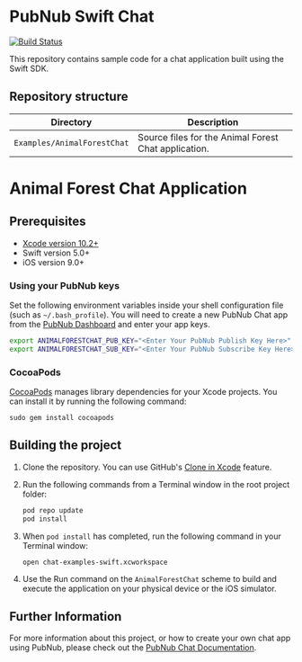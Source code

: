 # PubNub Swift Chat

[![Build Status](https://travis-ci.com/pubnub/chat-examples-swift.svg?token=ey6rVJnpqsBKpxXy2fYF&branch=master)](https://travis-ci.com/pubnub/chat-examples-swift)

This repository contains sample code for a chat application built using the Swift SDK.

## Repository structure

| Directory  | Description |
|:----------:| ----------- |
| `Examples/AnimalForestChat` | Source files for the Animal Forest Chat application.|

# Animal Forest Chat Application

## Prerequisites

* [Xcode version 10.2+](https://developer.apple.com/xcode/)
* Swift version 5.0+
* iOS version 9.0+

### Using your PubNub keys

Set the following environment variables inside your shell configuration file (such as `~/.bash_profile`). You will need to create a new PubNub Chat app from the [PubNub Dashboard](https://dashboard.pubnub.com/) and enter your app keys.

```bash
export ANIMALFORESTCHAT_PUB_KEY="<Enter Your PubNub Publish Key Here>"
export ANIMALFORESTCHAT_SUB_KEY="<Enter Your PubNub Subscribe Key Here>"
```

### CocoaPods

[CocoaPods](https://guides.cocoapods.org/using/getting-started.html) manages library dependencies for your Xcode projects. You can install it by running the following command:

```
sudo gem install cocoapods
```

## Building the project

1. Clone the repository. You can use GitHub's [Clone in Xcode](https://github.blog/2017-06-05-clone-in-xcode/) feature.

1. Run the following commands from a Terminal window in the root project folder:

    ```bash
    pod repo update
    pod install
    ```

1. When `pod install` has completed, run the following command in your Terminal window:

    ```
    open chat-examples-swift.xcworkspace
    ```

1. Use the Run command on the `AnimalForestChat` scheme to build and execute the application on your physical device or the iOS simulator.

## Further Information

For more information about this project, or how to create your own chat app using PubNub, please check out the [PubNub Chat Documentation](https://www.pubnub.com/docs/chat/quickstart).
